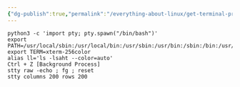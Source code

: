 ```yaml
---
{"dg-publish":true,"permalink":"/everything-about-linux/get-terminal-pro/","dgPassFrontmatter":true,"noteIcon":""}
---
```


	python3 -c 'import pty; pty.spawn("/bin/bash")'
	export PATH=/usr/local/sbin:/usr/local/bin:/usr/sbin:/usr/bin:/sbin:/bin:/usr/games:/tmp
	export TERM=xterm-256color
	alias ll='ls -lsaht --color=auto'
	Ctrl + Z [Background Process]
	stty raw -echo ; fg ; reset
	stty columns 200 rows 200

